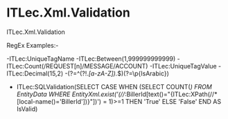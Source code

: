 # ITLec.Xml.Validation
ITLec.Xml.Validation


RegEx Examples:-

-ITLec:UniqueTagName
-ITLec:Between(1,999999999999)
-ITLec:Count(/REQUEST[n]/MESSAGE/ACCOUNT)
-ITLec:UniqueTagValue
-ITLec:Decimal(15,2)
-(?=^(?!.*[a-zA-Z]).*$)(?=\p{IsArabic})

- ITLec:SQLValidation(SELECT CASE WHEN (SELECT COUNT(*) FROM EntityData WHERE EntityXml.exist('(//*:BillerId[text()="{ITLec:XPath(//*[local-name()='BillerId'])}"])') = 1)>=1 THEN 'True' ELSE 'False' END AS IsValid) 

